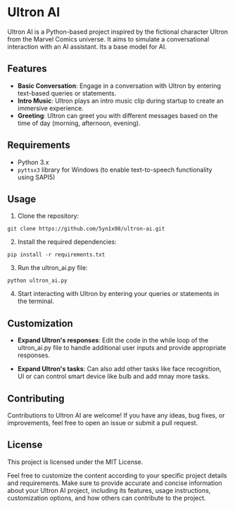 # Ultron AI

Ultron AI is a Python-based project inspired by the fictional character Ultron from the Marvel Comics universe. It aims to simulate a conversational interaction with an AI assistant. Its a base model for AI.

## Features

- **Basic Conversation**: Engage in a conversation with Ultron by entering text-based queries or statements.
- **Intro Music**: Ultron plays an intro music clip during startup to create an immersive experience.
- **Greeting**: Ultron can greet you with different messages based on the time of day (morning, afternoon, evening).

## Requirements

- Python 3.x
- `pyttsx3` library for Windows (to enable text-to-speech functionality using SAPI5)

## Usage

1. Clone the repository:

```shell
git clone https://github.com/5yn1x08/ultron-ai.git
```

2. Install the required dependencies:

```shell
pip install -r requirements.txt
```

3. Run the ultron_ai.py file:
```shell
python ultron_ai.py
```

4. Start interacting with Ultron by entering your queries or statements in the terminal.


## Customization

- **Expand Ultron's responses**:  Edit the code in the while loop of the ultron_ai.py file to handle additional user inputs and provide appropriate responses.

- **Expand Ultron's tasks**:  Can also add other tasks like face recognition, UI or can control smart device like bulb and add mnay more tasks.


## Contributing

Contributions to Ultron AI are welcome! If you have any ideas, bug fixes, or improvements, feel free to open an issue or submit a pull request.


## License

This project is licensed under the MIT License.

Feel free to customize the content according to your specific project details and requirements. Make sure to provide accurate and concise information about your Ultron AI project, including its features, usage instructions, customization options, and how others can contribute to the project.
